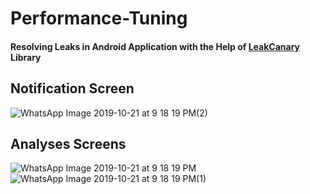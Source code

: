 # Performance-Tuning

#### Resolving Leaks in Android Application with the Help of [LeakCanary ](https://github.com/square/leakcanary) Library 

## Notification Screen
![WhatsApp Image 2019-10-21 at 9 18 19 PM(2)](https://user-images.githubusercontent.com/17065547/67236391-7852e800-f449-11e9-954b-701538a5faf1.jpeg)

## Analyses Screens
![WhatsApp Image 2019-10-21 at 9 18 19 PM](https://user-images.githubusercontent.com/17065547/67236934-85bca200-f44a-11e9-9411-3e9badfeb020.jpeg)
![WhatsApp Image 2019-10-21 at 9 18 19 PM(1)](https://user-images.githubusercontent.com/17065547/67236935-85bca200-f44a-11e9-8d3f-1d255c058bec.jpeg)


